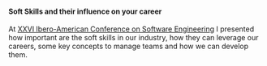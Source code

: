 ---
---
#### Soft Skills and their influence on your career

At [XXVI Ibero-American Conference on Software Engineering](https://conf.researchr.org/profile/octaviogarbarino) I presented how important are the soft skills in our industry, how they can leverage our careers, some key concepts to manage teams and how we can develop them.
